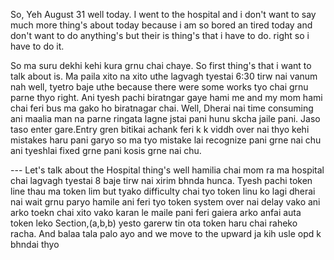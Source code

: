 So, Yeh August 31 well today. I went to the hospital and i don't want to say much more thing's about today because i am so 
bored an tired today and don't want to do anything's but their is thing's that i have to do. right so i have to do it. 


So ma suru dekhi kehi kura grnu chai chaye. 
So first thing's that i want to talk about is. 
Ma paila xito na xito uthe lagvagh tyestai 6:30 tirw nai vanum nah well, tyetro baje uthe because there were some works tyo chai grnu parne thyo right. Ani tyesh pachi biratngar gaye hami me and my mom hami chai feri 
bus ma gako ho biratnagar chai. Well, Dherai nai time consuming ani maalia man na parne ringata lagne jstai 
pani hunu skcha jaile pani. Jaso taso enter gare.Entry gren bitikai achank feri k k viddh over nai thyo 
kehi mistakes haru pani garyo so ma tyo mistake lai recognize pani grne nai chu ani tyeshlai fixed grne pani kosis grne nai chu. 

--- Let's talk about the Hospital thing's well hamilia chai mom ra ma hospital chai lagvagh tyestai 
8 baje tirw nai xirim bhnda hunca. Tyesh pachi token line thau ma token lim but tyako difficulty chai tyo token linu ko lagi dherai nai wait grnu paryo hamile ani feri tyo token system over nai delay vako ani arko toekn chai xito vako karan le maile pani feri gaiera arko anfai auta token leko Section,(a,b,b) yesto garerw 
tin ota token haru chai raheko racha. And balaa tala palo ayo and we move to the upward ja kih usle opd k  
bhndai thyo
